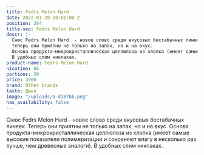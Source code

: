 ```yaml
---
title: Fedrs Melon Hard
date: 2022-01-28 20:01:00 Z
position: 264
title-seo: Fedrs Melon Hard
descr: |-
  Снюс Fedrs Melon Hard  - новое слово среди вкусовых бестабачных линеек.
  Теперь они приятны не только на запах, но и на вкус.
  Основа продукта-микрокристаллическая целлюлоза из хлопка (имеет самые высокие показатели полимеризации и сохраняют влагу в несколько раз лучше, чем древесные аналоги).
  В удобных слим никпаках.
product-name: Fedrs Melon Hard
nicotine: 65
portions: 20
price: 3000
brand: Other brands
taste: Дыня
image: "/uploads/5-d187bb.png"
has_availability: false
---
```


Снюс Fedrs Melon Hard  - новое слово среди вкусовых бестабачных линеек.
Теперь они приятны не только на запах, но и на вкус.
Основа продукта-микрокристаллическая целлюлоза из хлопка (имеет самые высокие показатели полимеризации и сохраняют влагу в несколько раз лучше, чем древесные аналоги).
В удобных слим никпаках.